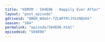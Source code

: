 ```yaml
---
title: "HIMYM - S04E06 - Happily Ever After"
layout: "post_episode"
gdriveid: "0B6D_WdeSr-7ZLWFFRlJtb1NQUkk"
season: "S04"
permalink: "episode/S04E06.html"
episodeid: "S04E06"
---
```

